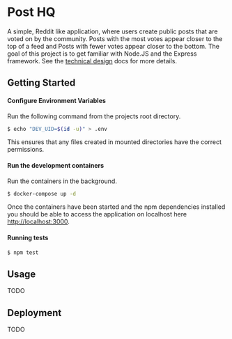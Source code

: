Post HQ
===

A simple, Reddit like application, where users create public posts that are voted on by the community. 
Posts with the most votes appear closer to the top of a feed and Posts with fewer votes appear closer to the bottom.
The goal of this project is to get familiar with Node.JS and the Express framework. See the 
[technical design](./docs/techincal-design.md) docs for more details. 

## Getting Started

#### Configure Environment Variables

Run the following command from the projects root directory.

```bash
$ echo "DEV_UID=$(id -u)" > .env
```
This ensures that any files created in mounted directories have the correct permissions.

#### Run the development containers

Run the containers in the background.

```bash
$ docker-compose up -d
```

Once the containers have been started and the npm dependencies installed you should be able to access the application 
on localhost here [http://localhost:3000]().

#### Running tests

```bash
$ npm test
```

## Usage

TODO

## Deployment

TODO